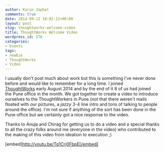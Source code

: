```yaml
---
author: Karun Japhet
comments: true
date: 2014-09-12 18:02:11+00:00
layout: post
slug: thoughtworks-welcome-video
title: ThoughtWorks Welcome Video
wordpress_id: 576
categories:
- Events
tags:
- newbie
- ThoughtWorks
- Video
---
```


I usually don't post much about work but this is something I've never done before and would like to remember for a long time. I joined [ThoughtWorks](http://thoughtworks.com) early August 2014 and by the end of it 8 of us had joined the Pune office in the month. We got together to create a video to introduce ourselves to the ThoughtWorkers in Pune (not that there weren't mails floated with our pictures, a _jazzy_ 3-4 line intro and tons of talking to people around the office). I'm not sure if anything of the sort has been done in the Pune office but we certainly got a nice response to the video.

<!-- more -->

Thanks to Anuja and Chirag for getting us to do a video and a special thanks to all the crazy folks around me (everyone in the video) who contributed to the making of this video from ideation to execution ;)

[embed]http://youtu.be/Tq1Crj0FbpE[/embed]
